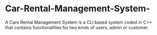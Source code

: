 # Car-Rental-Management-System-
A Care Rental Management System is a CLI based system coded in C++ that contains functionalities for two kinds of users, admin or customer.
